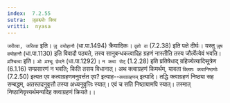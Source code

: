 ```yaml
---
index:  7.2.55
sutra:  जृ़व्रश्च्योः क्त्वि
vritti:  nyasa
---
```


`जरीत्वा, जरित्वा` इति। `जृ़ वयोहानौ` (धा.पा.1494) क्रैयादिकः। `वृतो वा` (7.2.38) इति पक्षे दीर्घः। यस्तु `जृ़ष वयोहानौ` (धा.पा.1130) इति विवादौ पठ्यते, तस्य सानुबन्धकत्वादिह ग्रहणं नास्तीति तस्य जौर्त्वेत्येवं भवति। `व्रश्चित्वा` इति। `ओ व्रश्चू छेदने` (धा.पा.1292)। `न क्त्वा सेट्` (1.2.28) इति प्रतिषेधाद् ग्रहिज्येत्यादिसूत्रेण (6.1.16) सम्प्रसारणं न भवति; किति तसय विधानात्।
अथ क्त्वाग्रहणं किमर्थम्, यावता `क्लिशः क्त्वानिष्ठयोः` (7.2.50) इत्यत एव कत्वाग्रहणमनुवर्त्तत एव? इत्याह--`क्त्वाग्रहणम्` इत्यादि। तद्धि क्त्वाग्रहणं निष्ठ्या सह सम्बद्धम्, अतस्तदनुवृत्तौ तस्या अध्यनुवृत्तिः स्यात्। एवं च सति निष्ठायामपि स्यात्। तस्मात् निष्ठानिवृत्त्यर्थमन्यदिह क्त्वाग्रहणं क्रियते।।

